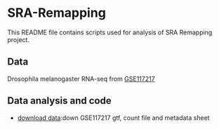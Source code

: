 # SRA-Remapping


This README file contains scripts used for analysis of SRA Remapping project.

## Data
Drosophila melanogaster RNA-seq from [GSE117217](https://www.ncbi.nlm.nih.gov/geo/query/acc.cgi?acc=GSE117217)

## Data analysis and code
- [download data](https://github.com/chenzxlabhzau/SRA-Remapping/blob/main/Sheng/001.1.DownloadData.sh):down GSE117217 gtf, count file and metadata sheet
